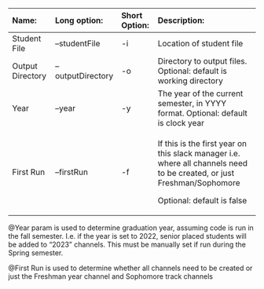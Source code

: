 ﻿

|Name:|Long option:|Short Option:|Description:|
| :- | :- | :- | :- |
|Student File|–studentFile|-i|Location of student file|
|Output Directory|–outputDirectory|-o|Directory to output files. Optional: default is working directory|
|Year|–year|-y|The year of the current semester, in YYYY format. Optional: default is clock year|
|First Run|–firstRun|-f|<p>If this is the first year on this slack manager i.e. where all channels need to be created, or just Freshman/Sophomore</p><p>Optional: default is false</p>|

@Year param is used to determine graduation year, assuming code is run in the fall semester. I.e. if the year is set to 2022, senior placed students will be added to “2023” channels. This must be manually set if run during the Spring semester.

@First Run is used to determine whether all channels need to be created or just the Freshman year channel and Sophomore track channels
